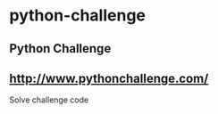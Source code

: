 # python-challenge
Python Challenge
----------------------------
http://www.pythonchallenge.com/
----------------------------

Solve challenge code
